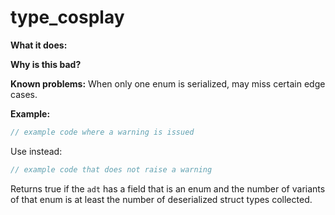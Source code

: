 # type_cosplay

**What it does:**

**Why is this bad?**

**Known problems:** When only one enum is serialized, may miss certain edge cases.

**Example:**

```rust
// example code where a warning is issued
```

Use instead:

```rust
// example code that does not raise a warning
```

Returns true if the `adt` has a field that is an enum and the number of variants of that enum is at least the number of deserialized struct types collected.
